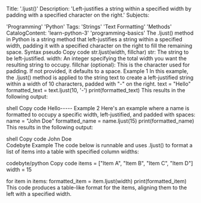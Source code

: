 Title: '.ljust()'
Description: 'Left-justifies a string within a specified width by padding with a specified character on the right.'
Subjects:

'Programming'
'Python'
Tags:
'Strings'
'Text Formatting'
'Methods'
CatalogContent:
'learn-python-3'
'programming-basics'
The .ljust() method in Python is a string method that left-justifies a string within a specified width, padding it with a specified character on the right to fill the remaining space.
Syntax
pseudo
Copy code
str.ljust(width, fillchar)
str: The string to be left-justified.
width: An integer specifying the total width you want the resulting string to occupy.
fillchar (optional): This is the character used for padding. If not provided, it defaults to a space.
Example 1
In this example, the .ljust() method is applied to the string text to create a left-justified string within a width of 10 characters, padded with "-" on the right.
text = "Hello"
formatted_text = text.ljust(10, '-')
print(formatted_text)
This results in the following output:

shell
Copy code
Hello-----
Example 2
Here's an example where a name is formatted to occupy a specific width, left-justified, and padded with spaces:
name = "John Doe"
formatted_name = name.ljust(15)
print(formatted_name)
This results in the following output:

shell
Copy code
John Doe      
Codebyte Example
The code below is runnable and uses .ljust() to format a list of items into a table with specified column widths:

codebyte/python
Copy code
items = ["Item A", "Item B", "Item C", "Item D"]
width = 15

for item in items:
    formatted_item = item.ljust(width)
    print(formatted_item)
    This code produces a table-like format for the items, aligning them to the left with a specified width.